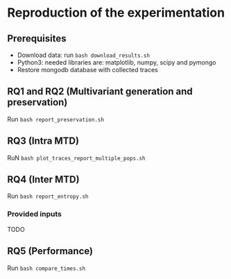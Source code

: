 # Reproduction of the experimentation

## Prerequisites

- Download data: run `bash download_results.sh`
- Python3: needed libraries are: matplotlib, numpy, scipy and pymongo
- Restore mongodb database with collected traces

## RQ1 and RQ2 (Multivariant generation and preservation)

Run `bash report_preservation.sh`

## RQ3 (Intra MTD)

RuN `bash plot_traces_report_multiple_pops.sh`

## RQ4 (Inter MTD)

Run `bash report_entropy.sh`

### Provided inputs

TODO

## RQ5 (Performance)

Run `bash compare_times.sh`

